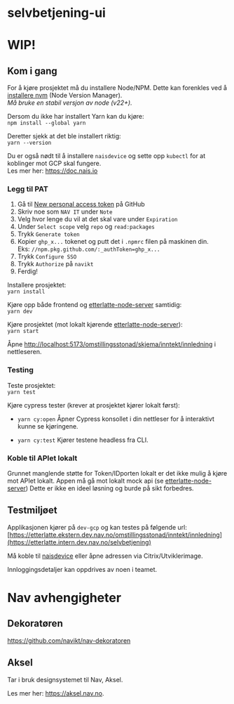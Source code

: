 # selvbetjening-ui

# WIP!

## Kom i gang

For å kjøre prosjektet må du installere Node/NPM. Dette kan forenkles ved å [installere nvm](https://github.com/nvm-sh/nvm) (Node Version Manager).\
_Må bruke en stabil versjon av node (v22+)._

Dersom du ikke har installert Yarn kan du kjøre:\
`npm install --global yarn`

Deretter sjekk at det ble installert riktig:\
`yarn --version`

Du er også nødt til å installere `naisdevice` og sette opp `kubectl` for at koblinger mot GCP skal fungere.\
Les mer her: https://doc.nais.io

### Legg til PAT

1. Gå til [New personal access token](https://github.com/settings/tokens/new) på GitHub
2. Skriv noe som `NAV IT` under `Note`
3. Velg hvor lenge du vil at det skal vare under `Expiration`
4. Under `Select scope` velg `repo` og `read:packages`
5. Trykk `Generate token`
6. Kopier `ghp_x...` tokenet og putt det i `.npmrc` filen på maskinen din.\
   Eks: `//npm.pkg.github.com/:_authToken=ghp_x...`
7. Trykk `Configure SSO`
8. Trykk `Authorize` på `navikt`
9. Ferdig!

Installere prosjektet:\
`yarn install`

Kjøre opp både frontend og [etterlatte-node-server](../etterlatte-node-server) samtidig:\
`yarn dev`

Kjøre prosjektet (mot lokalt kjørende [etterlatte-node-server](../etterlatte-node-server)):\
`yarn start`

Åpne [http://localhost:5173/omstillingsstonad/skjema/inntekt/innledning](http://localhost:5173/omstillingsstonad/inntekt/innledning) i nettleseren.

### Testing

Teste prosjektet:\
`yarn test`

Kjøre cypress tester (krever at prosjektet kjører lokalt først):

- `yarn cy:open` Åpner Cypress konsollet i din nettleser for å interaktivt kunne se kjøringene.

- `yarn cy:test` Kjører testene headless fra CLI.

### Koble til APIet lokalt

Grunnet manglende støtte for Token/IDporten lokalt er det ikke mulig å kjøre mot APIet lokalt.
Appen må gå mot lokalt mock api (se [etterlatte-node-server](../etterlatte-node-server))
Dette er ikke en ideel løsning og burde på sikt forbedres.

## Testmiljøet

Applikasjonen kjører på `dev-gcp` og kan testes på følgende url:
[https://etterlatte.ekstern.dev.nav.no/omstillingsstonad/inntekt/innledning](https://etterlatte.intern.dev.nav.no/selvbetjening)

Må koble til [naisdevice](https://doc.nais.io/device/) eller åpne adressen via Citrix/Utviklerimage.

Innloggingsdetaljer kan oppdrives av noen i teamet.

# Nav avhengigheter

## Dekoratøren

https://github.com/navikt/nav-dekoratoren

## Aksel

Tar i bruk designsystemet til Nav, Aksel.

Les mer her: https://aksel.nav.no.

